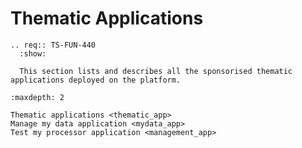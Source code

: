 # Thematic Applications

```{eval-rst}
.. req:: TS-FUN-440
  :show:

  This section lists and describes all the sponsorised thematic applications deployed on the platform.

```

```{toctree}
:maxdepth: 2

Thematic applications <thematic_app>
Manage my data application <mydata_app>
Test my processor application <management_app>
```
